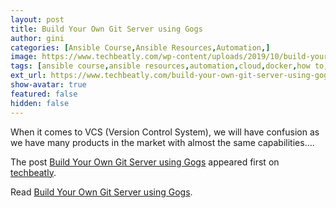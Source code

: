 ```yaml
---
layout: post
title: Build Your Own Git Server using Gogs
author: gini
categories: [Ansible Course,Ansible Resources,Automation,]
image: https://www.techbeatly.com/wp-content/uploads/2019/10/build-your-own-git-server-using-gogs-1024x498.png
tags: [ansible course,ansible resources,automation,cloud,docker,how to,infrastructre & hardware,build your own git server using gogs,gogs git server,gogs git service,how to use gogs,internal git server,setup your own git server,]
ext_url: https://www.techbeatly.com/build-your-own-git-server-using-gogs/
show-avatar: true
featured: false
hidden: false
---
```


<p>When it comes to VCS (Version Control System), we will have confusion as we have many products in the market with almost the same capabilities.&#46;&#46;&#46;</p>
<p>The post <a href="https://www.techbeatly.com/build-your-own-git-server-using-gogs/" rel="nofollow">Build Your Own Git Server using Gogs</a> appeared first on <a href="https://www.techbeatly.com" rel="nofollow">techbeatly</a>.</p>

Read [Build Your Own Git Server using Gogs](https://www.techbeatly.com/build-your-own-git-server-using-gogs/).